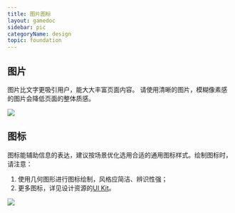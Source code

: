 ```yaml
---
title: 图片图标
layout: gamedoc
sidebar: pic
categoryName: design
topic: foundation
---
```


## 图片
图片比文字更吸引用户，能大大丰富页面内容。
请使用清晰的图片，模糊像素感的图片会降低页面的整体质感。
<div class="m-doc-custom-examples-correct">
	<img src="/img/design/foundation/pic/1.png">
</div>

## 图标
图标能辅助信息的表达，建议按场景优化选用合适的通用图标样式。绘制图标时，请注意：
1. 使用几何图形进行图标绘制，风格应简洁、辨识性强；
2. 更多图标，详见设计资源的[UI Kit](https://smartprogram.baidu.com/docs/design/resource/uikit/)。
<div class="m-doc-custom-examples-correct">
	<img src="/img/design/foundation/pic/2.png">
</div>